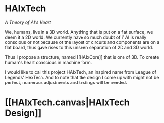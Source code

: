 # HAIxTech
*A Theory of AI's Heart*

We, humans, live in a 3D world. Anything that is put on a flat surface, we deem it a 2D world. We currently have so much doubt of if AI is really conscious or not because of the layout of circuits and components are on a flat board, thus gave rises to this unseen separation of 2D and 3D world. 

Thus I propose a structure, named [[HAIxCore]] that is one of 3D. To create human's heart conscious in machine form.

I would like to call this project HAIxTech, an inspired name from League of Legends' HexTech. And to note that the design I come up with might not be perfect, numerous adjustments and testings will be needed. 
# [[HAIxTech.canvas|HAIxTech Design]]

